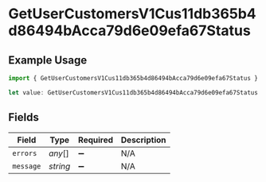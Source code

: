 # GetUserCustomersV1Cus11db365b4d86494bAcca79d6e09efa67Status

## Example Usage

```typescript
import { GetUserCustomersV1Cus11db365b4d86494bAcca79d6e09efa67Status } from "@dhaba/safepay-ts/models/operations";

let value: GetUserCustomersV1Cus11db365b4d86494bAcca79d6e09efa67Status = {};
```

## Fields

| Field              | Type               | Required           | Description        |
| ------------------ | ------------------ | ------------------ | ------------------ |
| `errors`           | *any*[]            | :heavy_minus_sign: | N/A                |
| `message`          | *string*           | :heavy_minus_sign: | N/A                |
